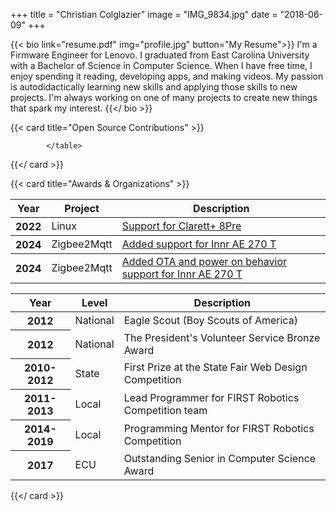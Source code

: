 +++
title = "Christian Colglazier"
image = "IMG_9834.jpg"
date = "2018-06-09"
+++

{{< bio link="resume.pdf" img="profile.jpg" button="My Resume">}}
I'm a Firmware Engineer for Lenovo. I graduated from East Carolina University with a Bachelor of Science in Computer Science. When I have free time, I enjoy spending it reading, developing apps, and making videos. My passion is autodidactically learning new skills and applying those skills to new projects. I'm always working on one of many projects to create new things that spark my interest.
{{</ bio >}}

{{< card title="Open Source Contributions" >}}
            <table class="table">
                <thead>
                    <tr>
                        <th>Year</th>
                        <th>Project</th>
                        <th>Description</th>
                    </tr>
                </thead>
                <tbody>
                    <tr>
                        <th scope="row">2022</th>
                        <td>Linux</td>
                        <td><a href='https://lore.kernel.org/all/20220809043241.GA2749152@m.b4.vu/'>Support for Clarett+ 8Pre</a></td>
                    </tr>
                </tbody>
                <tbody>
                    <tr>
                        <th scope="row">2024</th>
                        <td>Zigbee2Mqtt</td>
                        <td><a href='https://github.com/Koenkk/zigbee-herdsman-converters/commit/b65b3e405c72d7ec8d4675b1ea6ad291b71de4ef'>Added support for Innr AE 270 T</a></td>
                    </tr>
                </tbody>
                <tbody>
                    <tr>
                        <th scope="row">2024</th>
                        <td>Zigbee2Mqtt</td>
                        <td><a href='https://github.com/Koenkk/zigbee-herdsman-converters/commit/c7fde7c1850199192f032d376b7645a50fd8d8ff'>Added OTA and power on behavior support for Innr AE 270 T</a></td>
                    </tr>
                </tbody>

            </table>
{{</ card >}}


{{< card title="Awards & Organizations" >}}  
            <table class="table">
                <thead>
                    <tr>
                        <th>Year</th>
                        <th>Level</th>
                        <th>Description</th>
                    </tr>
                </thead>
                <tbody>
                    <tr>
                        <th scope="row">2012</th>
                        <td>National</td>
                        <td>Eagle Scout (Boy Scouts of America)</td>
                    </tr>
                    <tr>
                        <th scope="row">2012</th>
                        <td>National</td>
                        <td>The President's Volunteer Service Bronze Award</td>
                    </tr>
                    <tr>
                        <th scope="row">2010-2012</th>
                        <td>State</td>
                        <td>First Prize at the State Fair Web Design Competition</td>
                    </tr>
                    <tr>
                        <th scope="row">2011-2013</th>
                        <td>Local</td>
                        <td>Lead Programmer for FIRST Robotics Competition team</td>
                    </tr>
                    <tr>
                        <th scope="row">2014-2019</th>
                        <td>Local</td>
                        <td>Programming Mentor for FIRST Robotics Competition</td>
                    </tr>
                    <tr>
                        <th scope="row">2017</th>
                        <td>ECU</td>
                        <td>Outstanding Senior in Computer Science Award</td>
                    </tr>
                </tbody>
            </table>
{{</ card >}}
